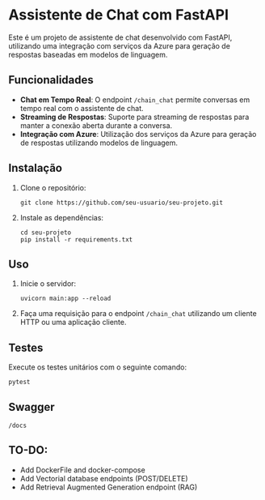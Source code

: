 # Assistente de Chat com FastAPI

Este é um projeto de assistente de chat desenvolvido com FastAPI, utilizando uma integração com serviços da Azure para geração de respostas baseadas em modelos de linguagem.

## Funcionalidades

- **Chat em Tempo Real**: O endpoint `/chain_chat` permite conversas em tempo real com o assistente de chat.
- **Streaming de Respostas**: Suporte para streaming de respostas para manter a conexão aberta durante a conversa.
- **Integração com Azure**: Utilização dos serviços da Azure para geração de respostas utilizando modelos de linguagem.

## Instalação

1. Clone o repositório:

    ```
    git clone https://github.com/seu-usuario/seu-projeto.git
    ```

2. Instale as dependências:

    ```
    cd seu-projeto
    pip install -r requirements.txt
    ```

## Uso

1. Inicie o servidor:

    ```
    uvicorn main:app --reload
    ```

2. Faça uma requisição para o endpoint `/chain_chat` utilizando um cliente HTTP ou uma aplicação cliente.

## Testes

Execute os testes unitários com o seguinte comando:

```
pytest
```

## Swagger

```
/docs
```

## TO-DO:
- Add DockerFile and docker-compose
- Add Vectorial database endpoints (POST/DELETE)
- Add Retrieval Augmented Generation endpoint (RAG)
  

